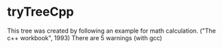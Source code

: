 # tryTreeCpp

This tree was created by following an example for math calculation.
("The c++ workbook", 1993)
There are 5 warnings (with gcc)
